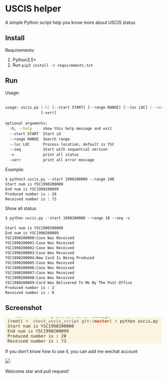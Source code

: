 # USCIS helper

A simple Python script help you know more about USCIS status

## Install 

Requirements:

1. Python3.5+
2. Run `pip3 install -r requirements.txt`


## Run

Usage:

```bash

usage: uscis.py [-h] [--start START] [--range RANGE] [--loc LOC] [--seq] [-v]
                [-verr]

optional arguments:
  -h, --help     show this help message and exit
  --start START  Start id
  --range RANGE  Search range
  --loc LOC      Process location, default is YSC
  --seq          Start with sequential version
  -v             print all status
  -verr          print all error message


```

Example:

```
$ python3 uscis.py --start 1990200000 --range 100 
Start num is YSC1990200000
End num is YSC1990200099
Produced number is : 20
Received number is : 73

```

Show all status

```
$ python uscis.py --start 1990200000 --range 10 --seq -v 

Start num is YSC1990200000
End num is YSC1990200009
YSC1990200000:Case Was Received
YSC1990200001:Case Was Received
YSC1990200002:Case Was Received
YSC1990200003:Case Was Received
YSC1990200004:New Card Is Being Produced
YSC1990200005:Case Was Received
YSC1990200006:Case Was Received
YSC1990200007:Case Was Received
YSC1990200008:Case Was Received
YSC1990200009:Card Was Delivered To Me By The Post Office
Produced number is : 2
Received number is : 8

```

## Screenshot

![](screenshot.png)


If you don't know how to use it, you can add me wechat account

![](https://tczimg.s3.amazonaws.com/wechat.png)


Welcome star and pull request!
